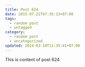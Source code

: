 ```yaml
---
title: Post 624
date: 2015-07-22T07:35:13+07:00
tags:
  - random post
  - untagged
category:
  - random post
  - uncategorized
updated: 2014-03-19T11:35:41+07:00
---
```

This is content of post 624